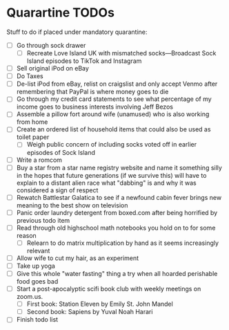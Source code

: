# Quarartine TODOs

Stuff to do if placed under mandatory quarantine:

- [ ] Go through sock drawer
  - [ ] Recreate Love Island UK with mismatched socks—Broadcast Sock Island episodes to TikTok and Instagram
- [ ] Sell original iPod on eBay
- [ ] Do Taxes
- [ ] De-list iPod from eBay, relist on craigslist and only accept Venmo after remembering that PayPal is where money goes to die
- [ ] Go through my credit card statements to see what percentage of my income goes to business interests involving Jeff Bezos
- [ ] Assemble a pillow fort around wife (unamused) who is also working from home
- [ ] Create an ordered list of household items that could also be used as toilet paper
  - [ ] Weigh public concern of including socks voted off in earlier episodes of Sock Island
- [ ] Write a romcom
- [ ] Buy a star from a star name registry website and name it something silly in the hopes that future generations (if we survive this) will have to explain to a distant alien race what "dabbing" is and why it was considered a sign of respect
- [ ] Rewatch Battlestar Galatica to see if a newfound cabin fever brings new meaning to the best show on television
- [ ] Panic order laundry detergent from boxed.com after being horrified by previous todo item
- [ ] Read through old highschool math notebooks you hold on to for some reason
  - [ ] Relearn to do matrix multiplication by hand as it seems increasingly relevant
- [ ] Allow wife to cut my hair, as an experiment
- [ ] Take up yoga
- [ ] Give this whole "water fasting" thing a try when all hoarded perishable food goes bad
- [ ] Start a post-apocalyptic scifi book club with weekly meetings on zoom.us. 
  - [ ] First book: Station Eleven by Emily St. John Mandel
  - [ ] Second book: Sapiens by Yuval Noah Harari
- [ ] Finish todo list
